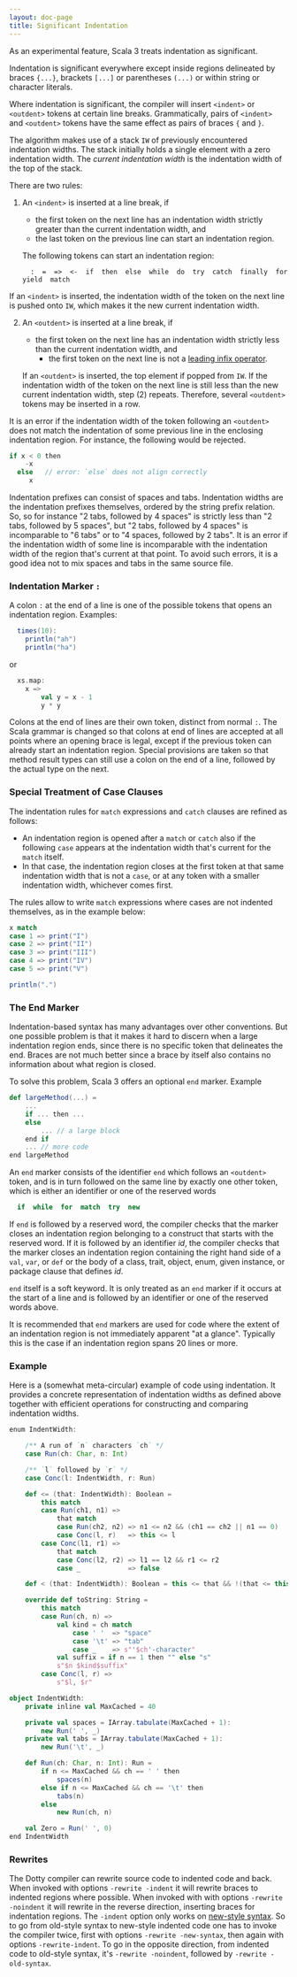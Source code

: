```yaml
---
layout: doc-page
title: Significant Indentation
---
```


As an experimental feature, Scala 3 treats indentation as significant.

Indentation is significant everywhere except inside regions delineated by braces `{...}`, brackets `[...]` or parentheses `(...)` or within string or character literals.

Where indentation is significant, the compiler will insert `<indent>` or `<outdent>`
tokens at certain line breaks. Grammatically, pairs of `<indent>` and `<outdent>` tokens have the same effect as pairs of braces `{` and `}`.

The algorithm makes use of a stack `IW` of previously encountered indentation widths. The stack initially holds a single element with a zero indentation width. The _current indentation width_ is the indentation width of the top of the stack.

There are two rules:

 1. An `<indent>` is inserted at a line break, if

     - the first token on the next line has an indentation width strictly greater
	    than the current indentation width, and
     - the last token on the previous line can start an indentation region.

	 The following tokens can start an indentation region:
    ```
	  :  =  =>  <-  if  then  else  while  do  try  catch  finally  for  yield  match
    ```

   If an `<indent>` is inserted, the indentation width of the token on the next line
	 is pushed onto `IW`, which makes it the new current indentation width.

 2. An `<outdent>` is inserted at a line break, if

    - the first token on the next line has an indentation width strictly less
	    than the current indentation width, and
	  - the first token on the next line is not a
	    [leading infix operator](../changed-features/operators.html).

	 If an `<outdent>` is inserted, the top element if popped from `IW`.
	 If the indentation width of the token on the next line is still less than the new current indentation width, step (2) repeats. Therefore, several `<outdent>` tokens
	 may be inserted in a row.

It is an error if the indentation width of the token following an `<outdent>` does not
match the indentation of some previous line in the enclosing indentation region. For instance, the following would be rejected.
```scala
if x < 0 then
    -x
  else   // error: `else` does not align correctly
	 x
```

Indentation prefixes can consist of spaces and tabs. Indentation widths are the indentation prefixes themselves, ordered by the string prefix relation. So, so for instance "2 tabs, followed by 4 spaces" is strictly less than "2 tabs, followed by 5 spaces", but "2 tabs, followed by 4 spaces" is incomparable to "6 tabs" or to "4 spaces, followed by 2 tabs". It is an error if the indentation width of some line is incomparable with the indentation width of the region that's current at that point. To avoid such errors, it is a good idea not to mix spaces and tabs in the same source file.

### Indentation Marker `:`

A colon `:` at the end of a line is one of the possible tokens that opens an indentation region. Examples:

```scala
  times(10):
    println("ah")
    println("ha")
```
or
```scala
  xs.map:
    x =>
	    val y = x - 1
	    y * y
```
Colons at the end of lines are their own token, distinct from normal `:`.
The Scala grammar is changed so that colons at end of lines are accepted at all points
where an opening brace is legal, except if the previous token can already start an
indentation region. Special provisions are taken so that method result types can still use a colon on
the end of a line, followed by the actual type on the next.

### Special Treatment of Case Clauses

The indentation rules for `match` expressions and `catch` clauses are refined as follows:

 - An indentation region is opened after a `match` or `catch` also if the following `case`
   appears at the indentation width that's current for the `match` itself.
 - In that case, the indentation region closes at the first token at that
   same indentation width that is not a `case`, or at any token with a smaller
	 indentation width, whichever comes first.

The rules allow to write `match` expressions where cases are not indented themselves, as in the example below:
```scala
x match
case 1 => print("I")
case 2 => print("II")
case 3 => print("III")
case 4 => print("IV")
case 5 => print("V")

println(".")
```

### The End Marker

Indentation-based syntax has many advantages over other conventions. But one possible problem is that it makes it hard to discern when a large indentation region ends, since there is no specific token that delineates the end. Braces are not much better since a brace by itself also contains no information about what region is closed.

To solve this problem, Scala 3 offers an optional `end` marker. Example
```scala
def largeMethod(...) =
    ...
    if ... then ...
    else
        ... // a large block
    end if
    ... // more code
end largeMethod
```
An `end` marker consists of the identifier `end` which follows an `<outdent>` token, and is in turn followed on the same line by exactly one other token, which is either an identifier or one of the reserved words
```scala
  if  while  for  match  try  new
```
If `end` is followed by a reserved word, the compiler checks that the marker closes an indentation region belonging to a construct that starts with the reserved word. If it is followed by an identifier _id_, the compiler checks that the marker closes an indentation region containing the right hand side of a `val`, `var`, or `def` or
the body of a class, trait, object, enum, given instance, or package clause that defines _id_.

`end` itself is a soft keyword. It is only treated as an `end` marker if it
occurs at the start of a line and is followed by an identifier or one of the reserved words above.

It is recommended that `end` markers are used for code where the extent of an indentation region is not immediately apparent "at a glance". Typically this is the case if an indentation region spans 20 lines or more.

### Example

Here is a (somewhat meta-circular) example of code using indentation. It provides a concrete representation of indentation widths as defined above together with efficient operations for constructing and comparing indentation widths.

```scala
enum IndentWidth:

    /** A run of `n` characters `ch` */
    case Run(ch: Char, n: Int)

    /** `l` followed by `r` */
    case Conc(l: IndentWidth, r: Run)

    def <= (that: IndentWidth): Boolean =
        this match
        case Run(ch1, n1) =>
            that match
            case Run(ch2, n2) => n1 <= n2 && (ch1 == ch2 || n1 == 0)
            case Conc(l, r)   => this <= l
        case Conc(l1, r1) =>
            that match
            case Conc(l2, r2) => l1 == l2 && r1 <= r2
            case _            => false

    def < (that: IndentWidth): Boolean = this <= that && !(that <= this)

    override def toString: String =
        this match
        case Run(ch, n) =>
            val kind = ch match
                case ' '  => "space"
                case '\t' => "tab"
                case _    => s"'$ch'-character"
            val suffix = if n == 1 then "" else "s"
            s"$n $kind$suffix"
        case Conc(l, r) =>
            s"$l, $r"

object IndentWidth:
    private inline val MaxCached = 40

    private val spaces = IArray.tabulate(MaxCached + 1):
        new Run(' ', _)
    private val tabs = IArray.tabulate(MaxCached + 1):
        new Run('\t', _)

    def Run(ch: Char, n: Int): Run =
        if n <= MaxCached && ch == ' ' then
            spaces(n)
        else if n <= MaxCached && ch == '\t' then
            tabs(n)
        else
            new Run(ch, n)

    val Zero = Run(' ', 0)
end IndentWidth
```

### Rewrites

The Dotty compiler can rewrite source code to indented code and back.
When invoked with options `-rewrite -indent` it will rewrite braces to
indented regions where possible. When invoked with with options `-rewrite -noindent` it will rewrite in the reverse direction, inserting braces for indentation regions.
The `-indent` option only works on [new-style syntax](./control-syntax.html). So to go from old-style syntax to new-style indented code one has to invoke the compiler twice, first with options `-rewrite -new-syntax`, then again with options
`-rewrite-indent`. To go in the opposite direction, from indented code to old-style syntax, it's `-rewrite -noindent`, followed by `-rewrite -old-syntax`.
